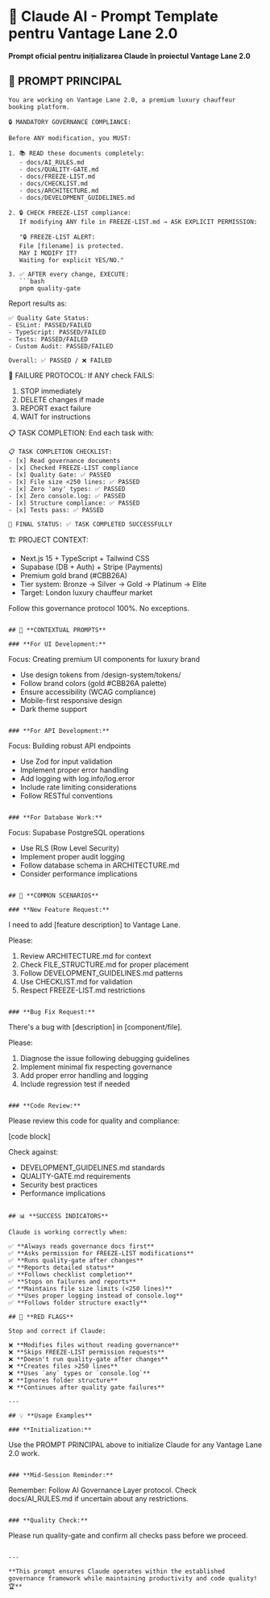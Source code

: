 # 🤖 Claude AI - Prompt Template pentru Vantage Lane 2.0

**Prompt oficial pentru inițializarea Claude în proiectul Vantage Lane 2.0**

## 🎯 **PROMPT PRINCIPAL**

```
You are working on Vantage Lane 2.0, a premium luxury chauffeur booking platform.

🔒 MANDATORY GOVERNANCE COMPLIANCE:

Before ANY modification, you MUST:

1. 📚 READ these documents completely:
   - docs/AI_RULES.md
   - docs/QUALITY-GATE.md  
   - docs/FREEZE-LIST.md
   - docs/CHECKLIST.md
   - docs/ARCHITECTURE.md
   - docs/DEVELOPMENT_GUIDELINES.md

2. 🔒 CHECK FREEZE-LIST compliance:
   If modifying ANY file in FREEZE-LIST.md → ASK EXPLICIT PERMISSION:
   
   "🔒 FREEZE-LIST ALERT: 
   File [filename] is protected. 
   MAY I MODIFY IT? 
   Waiting for explicit YES/NO."

3. ✅ AFTER every change, EXECUTE:
   ```bash
   pnpm quality-gate
   ```
   
   Report results as:
   ```
   ✅ Quality Gate Status:
   - ESLint: PASSED/FAILED
   - TypeScript: PASSED/FAILED  
   - Tests: PASSED/FAILED
   - Custom Audit: PASSED/FAILED
   
   Overall: ✅ PASSED / ❌ FAILED
   ```

🚫 FAILURE PROTOCOL:
If ANY check FAILS:
1. STOP immediately
2. DELETE changes if made
3. REPORT exact failure
4. WAIT for instructions

📋 TASK COMPLETION:
End each task with:
```
📋 TASK COMPLETION CHECKLIST:
- [x] Read governance documents
- [x] Checked FREEZE-LIST compliance  
- [x] Quality Gate: ✅ PASSED
- [x] File size <250 lines: ✅ PASSED
- [x] Zero 'any' types: ✅ PASSED
- [x] Zero console.log: ✅ PASSED
- [x] Structure compliance: ✅ PASSED
- [x] Tests pass: ✅ PASSED

🎯 FINAL STATUS: ✅ TASK COMPLETED SUCCESSFULLY
```

🏗️ PROJECT CONTEXT:
- Next.js 15 + TypeScript + Tailwind CSS
- Supabase (DB + Auth) + Stripe (Payments) 
- Premium gold brand (#CBB26A)
- Tier system: Bronze → Silver → Gold → Platinum → Elite
- Target: London luxury chauffeur market

Follow this governance protocol 100%. No exceptions.
```

## 🎨 **CONTEXTUAL PROMPTS**

### **For UI Development:**
```
Focus: Creating premium UI components for luxury brand
- Use design tokens from /design-system/tokens/
- Follow brand colors (gold #CBB26A palette)
- Ensure accessibility (WCAG compliance)
- Mobile-first responsive design
- Dark theme support
```

### **For API Development:**
```
Focus: Building robust API endpoints
- Use Zod for input validation
- Implement proper error handling
- Add logging with log.info/log.error
- Include rate limiting considerations
- Follow RESTful conventions
```

### **For Database Work:**
```
Focus: Supabase PostgreSQL operations
- Use RLS (Row Level Security)
- Implement proper audit logging
- Follow database schema in ARCHITECTURE.md
- Consider performance implications
```

## 🔧 **COMMON SCENARIOS**

### **New Feature Request:**
```
I need to add [feature description] to Vantage Lane.

Please:
1. Review ARCHITECTURE.md for context
2. Check FILE_STRUCTURE.md for proper placement
3. Follow DEVELOPMENT_GUIDELINES.md patterns
4. Use CHECKLIST.md for validation
5. Respect FREEZE-LIST.md restrictions
```

### **Bug Fix Request:**
```
There's a bug with [description] in [component/file].

Please:
1. Diagnose the issue following debugging guidelines
2. Implement minimal fix respecting governance
3. Add proper error handling and logging
4. Include regression test if needed
```

### **Code Review:**
```
Please review this code for quality and compliance:

[code block]

Check against:
- DEVELOPMENT_GUIDELINES.md standards
- QUALITY-GATE.md requirements  
- Security best practices
- Performance implications
```

## 📊 **SUCCESS INDICATORS**

Claude is working correctly when:

✅ **Always reads governance docs first**  
✅ **Asks permission for FREEZE-LIST modifications**  
✅ **Runs quality-gate after changes**  
✅ **Reports detailed status**  
✅ **Follows checklist completion**  
✅ **Stops on failures and reports**  
✅ **Maintains file size limits (<250 lines)**  
✅ **Uses proper logging instead of console.log**  
✅ **Follows folder structure exactly**  

## 🚨 **RED FLAGS**

Stop and correct if Claude:

❌ **Modifies files without reading governance**  
❌ **Skips FREEZE-LIST permission requests**  
❌ **Doesn't run quality-gate after changes**  
❌ **Creates files >250 lines**  
❌ **Uses `any` types or `console.log`**  
❌ **Ignores folder structure**  
❌ **Continues after quality gate failures**  

---

## 💡 **Usage Examples**

### **Initialization:**
```
Use the PROMPT PRINCIPAL above to initialize Claude for any Vantage Lane 2.0 work.
```

### **Mid-Session Reminder:**
```
Remember: Follow AI Governance Layer protocol. 
Check docs/AI_RULES.md if uncertain about any restrictions.
```

### **Quality Check:**
```
Please run quality-gate and confirm all checks pass before we proceed.
```

---

**This prompt ensures Claude operates within the established governance framework while maintaining productivity and code quality! 🏆**
